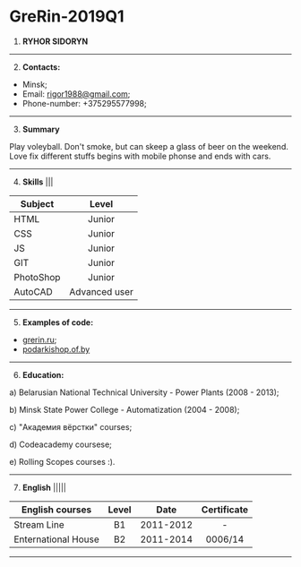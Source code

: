 # GreRin-2019Q1

1. **RYHOR SIDORYN**
---
2. **Contacts:**
  * Minsk;
  * Email: rigor1988@gmail.com;
  * Phone-number: +375295577998;
---
3. **Summary**

Play voleyball. Don't smoke, but can skeep a glass of beer on the weekend. Love fix different stuffs begins with mobile phonse and ends with cars.

---
4. **Skills**
|||

| Subject|Level|
| ------------- |:-------------:|
| HTML          | Junior        |
| CSS           | Junior        |
| JS            | Junior        |
| GIT           | Junior        |
| PhotoShop     | Junior        |
| AutoCAD       | Advanced user |
---
5. **Examples of code:**

 * [grerin.ru](http://grerin.ru/);
 * [podarkishop.of.by](http://podarkishop.of.by/)
 ---   
6. **Education:**

  a) Belarusian National Technical University - Power Plants (2008 - 2013);

  b) Minsk State Power College - Automatization (2004 - 2008);
 
  c) "Академия вёрстки" courses;
 
  d) Codeacademy coursese;
  
  e) Rolling Scopes courses :).
  
---
7. **English**
|||||

| English courses|Level|Date|Certificate|
| ------------- |:-------------:|:-------------:|:-------------:|
| Stream Line| B1|2011-2012|-|
| Enternational House|B2|2011-2014|0006/14|
---
